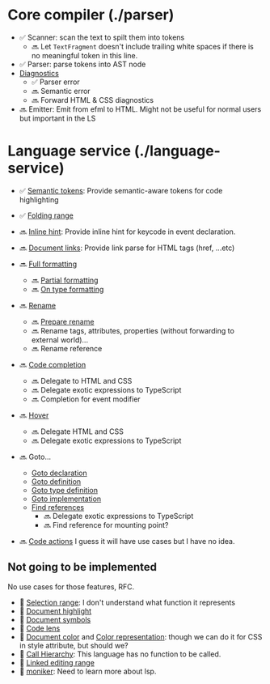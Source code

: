 # Core compiler (./parser)

-   ✅ Scanner: scan the text to spilt them into tokens
    -   🔜 Let `TextFragment` doesn't include trailing white spaces if there is no meaningful token in this line.
-   ✅ Parser: parse tokens into AST node
-   [Diagnostics](https://microsoft.github.io/language-server-protocol/specifications/specification-current/#diagnostic)
    -   ✅ Parser error
    -   🔜 Semantic error
    -   🔜 Forward HTML & CSS diagnostics
-   🔜 Emitter: Emit from efml to HTML. Might not be useful for normal users but important in the LS

# Language service (./language-service)

-   ✅ [Semantic tokens](https://microsoft.github.io/language-server-protocol/specifications/specification-current/#textDocument_semanticTokens): Provide semantic-aware tokens for code highlighting
-   ✅ [Folding range](https://microsoft.github.io/language-server-protocol/specifications/specification-current/#textDocument_foldingRange)
-   🔜 [Inline hint](https://github.com/microsoft/language-server-protocol/issues/956): Provide inline hint for keycode in event declaration.
-   🔜 [Document links](https://microsoft.github.io/language-server-protocol/specifications/specification-current/#textDocument_documentLink): Provide link parse for HTML tags (href, ...etc)
-   🔜 [Full formatting](https://microsoft.github.io/language-server-protocol/specifications/specification-current/#textDocument_formatting)
    -   🔜 [Partial formatting](https://microsoft.github.io/language-server-protocol/specifications/specification-current/#textDocument_rangeFormatting)
    -   🔜 [On type formatting](https://microsoft.github.io/language-server-protocol/specifications/specification-current/#textDocument_onTypeFormatting)
-   🔜 [Rename](https://microsoft.github.io/language-server-protocol/specifications/specification-current/#textDocument_rename)
    -   🔜 [Prepare rename](https://microsoft.github.io/language-server-protocol/specifications/specification-current/#textDocument_prepareRename)
    -   🔜 Rename tags, attributes, properties (without forwarding to external world)...
    -   🔜 Rename reference
-   🔜 [Code completion](https://microsoft.github.io/language-server-protocol/specifications/specification-current/#textDocument_completion)
    -   🔜 Delegate to HTML and CSS
    -   🔜 Delegate exotic expressions to TypeScript
    -   🔜 Completion for event modifier
-   🔜 [Hover](https://microsoft.github.io/language-server-protocol/specifications/specification-current/#textDocument_hover)
    -   🔜 Delegate HTML and CSS
    -   🔜 Delegate exotic expressions to TypeScript
-   🔜 Goto...

    -   [Goto declaration](https://microsoft.github.io/language-server-protocol/specifications/specification-current/#textDocument_declaration)
    -   [Goto definition](https://microsoft.github.io/language-server-protocol/specifications/specification-current/#textDocument_definition)
    -   [Goto type definition](https://microsoft.github.io/language-server-protocol/specifications/specification-current/#textDocument_typeDefinition)
    -   [Goto implementation](https://microsoft.github.io/language-server-protocol/specifications/specification-current/#textDocument_implementation)
    -   [Find references](https://microsoft.github.io/language-server-protocol/specifications/specification-current/#textDocument_references)
        -   🔜 Delegate exotic expressions to TypeScript
        -   🔜 Find reference for mounting point?

-   🔜 [Code actions](https://microsoft.github.io/language-server-protocol/specifications/specification-current/#textDocument_codeAction)
    I guess it will have use cases but I have no idea.

## Not going to be implemented

No use cases for those features, RFC.

-   🚫 [Selection range](https://microsoft.github.io/language-server-protocol/specifications/specification-current/#textDocument_selectionRange): I don't understand what function it represents
-   🚫 [Document highlight](https://microsoft.github.io/language-server-protocol/specifications/specification-current/#textDocument_documentHighlight)
-   🚫 [Document symbols](https://microsoft.github.io/language-server-protocol/specifications/specification-current/#textDocument_documentSymbol)
-   🚫 [Code lens](https://microsoft.github.io/language-server-protocol/specifications/specification-current/#textDocument_codeLens)
-   🚫 [Document color](https://microsoft.github.io/language-server-protocol/specifications/specification-current/#textDocument_documentColor) and [Color representation](https://microsoft.github.io/language-server-protocol/specifications/specification-current/#textDocument_colorPresentation): though we can do it for CSS in style attribute, but should we?
-   🚫 [Call Hierarchy](https://microsoft.github.io/language-server-protocol/specifications/specification-current/#textDocument_prepareCallHierarchy): This language has no function to be called.
-   🚫 [Linked editing range](https://microsoft.github.io/language-server-protocol/specifications/specification-current/#textDocument_linkedEditingRange)
-   🚫 [moniker](https://microsoft.github.io/language-server-protocol/specifications/specification-current/#textDocument_moniker): Need to learn more about lsp.

